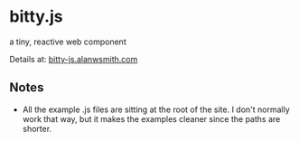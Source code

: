 # bitty.js

a tiny, reactive web component 

Details at: [bitty-js.alanwsmith.com](https://bitty-js.alanwsmith.com/)


## Notes

- All the example .js files are sitting at the root
of the site. I don't normally work that way,
but it makes the examples cleaner since the
paths are shorter. 

